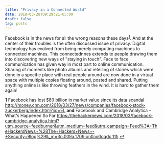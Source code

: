 ```yaml
---
title: "Privacy in a Connected World"
date: 2018-03-28T09:29:21-05:00
draft: false
tag: posts
---
```


Facebook is in the news for all the wrong reasons these days<sup id="a1">[1](#f1)</sup>. And at the center of their troubles is the often discussed issue of privacy. Digital technology has evolved from being merely computing machines to connected machines. This connectednnes extends to people drawing them into discovering new ways of "staying in touch". Face to face communication has given way in most part to online communication. Sharing of moments like photo albums and retelling of stories which were done in a specific place with real people around are now done in a virtual space with multiple copies floating around, posted and shared. Putting anything online is like throwing feathers in the wind. It is hard to gather them again!

<b id="f1">1</b> Facebook has lost $80 billion in market value since its data scandal http://money.cnn.com/2018/03/27/news/companies/facebook-stock-zuckerberg/index.html?iid=EL <b>and</b> Facebook and Cambridge Analytica – What's Happened So Far
https://thehackernews.com/2018/03/facebook-cambridge-analytica.html?utm_source=feedburner&utm_medium=feed&utm_campaign=Feed%3A+TheHackersNews+%28The+Hackers+News+-+Security+Blog%29&_m=3n.009a.1709.on0ao0cqdo.11fi [↩](#a1)
